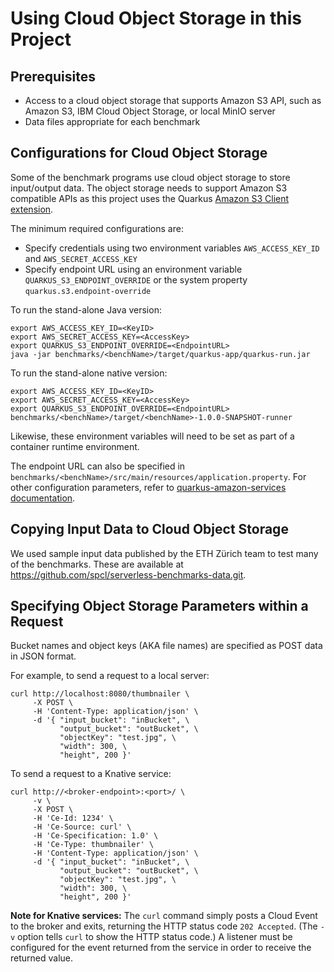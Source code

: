 # Using Cloud Object Storage in this Project

## Prerequisites

* Access to a cloud object storage that supports Amazon S3 API, such as Amazon S3,
IBM Cloud Object Storage, or local MinIO server
* Data files appropriate for each benchmark


## Configurations for Cloud Object Storage

Some of the benchmark programs use cloud object storage to store input/output data.
The object storage needs to support Amazon S3 compatible APIs as this project uses the Quarkus
[Amazon S3 Client extension](https://quarkiverse.github.io/quarkiverse-docs/quarkus-amazon-services/dev/amazon-s3.html).

The minimum required configurations are:
* Specify credentials using two environment variables `AWS_ACCESS_KEY_ID` and `AWS_SECRET_ACCESS_KEY`
* Specify endpoint URL using an environment variable `QUARKUS_S3_ENDPOINT_OVERRIDE` or
  the system property `quarkus.s3.endpoint-override`

To run the stand-alone Java version:
```shell
export AWS_ACCESS_KEY_ID=<KeyID>
export AWS_SECRET_ACCESS_KEY=<AccessKey>
export QUARKUS_S3_ENDPOINT_OVERRIDE=<EndpointURL>
java -jar benchmarks/<benchName>/target/quarkus-app/quarkus-run.jar
```

To run the stand-alone native version:
```shell
export AWS_ACCESS_KEY_ID=<KeyID>
export AWS_SECRET_ACCESS_KEY=<AccessKey>
export QUARKUS_S3_ENDPOINT_OVERRIDE=<EndpointURL>
benchmarks/<benchName>/target/<benchName>-1.0.0-SNAPSHOT-runner
```

Likewise, these environment variables will need to be set as part of a container runtime environment.

The endpoint URL can also be specified in
`benchmarks/<benchName>/src/main/resources/application.property`.
For other configuration parameters, refer to
[quarkus-amazon-services documentation](https://quarkiverse.github.io/quarkiverse-docs/quarkus-amazon-services/dev/amazon-s3.html#_configuring_s3_clients).


## Copying Input Data to Cloud Object Storage

We used sample input data published by the ETH Z&uuml;rich team to test many of the benchmarks.
These are available at https://github.com/spcl/serverless-benchmarks-data.git.


## Specifying Object Storage Parameters within a Request

Bucket names and object keys (AKA file names) are specified as POST data in JSON format.

For example, to send a request to a local server:
```shell
curl http://localhost:8080/thumbnailer \
     -X POST \
     -H 'Content-Type: application/json' \
     -d '{ "input_bucket": "inBucket", \
           "output_bucket": "outBucket", \
           "objectKey": "test.jpg", \
           "width": 300, \
           "height", 200 }'
```

To send a request to a Knative service:

```shell
curl http://<broker-endpoint>:<port>/ \
     -v \
     -X POST \
     -H 'Ce-Id: 1234' \
     -H 'Ce-Source: curl' \
     -H 'Ce-Specification: 1.0' \
     -H 'Ce-Type: thumbnailer' \
     -H 'Content-Type: application/json' \
     -d '{ "input_bucket": "inBucket", \
           "output_bucket": "outBucket", \
           "objectKey": "test.jpg", \
           "width": 300, \
           "height", 200 }'
```

**Note for Knative services:** The `curl` command simply posts a Cloud Event to the broker and exits,
returning the HTTP status code `202 Accepted`.
(The `-v` option tells `curl` to show the HTTP status code.)
A listener must be configured for the event returned
from the service in order to receive the returned value.
